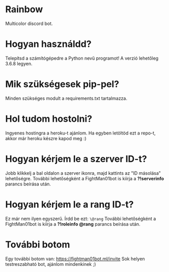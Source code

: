 # Rainbow
Multicolor discord bot.

# Hogyan használdd?
Telepítsd a számítógépedre a Python nevű programot! A verzió lehetőleg 3.6.8 legyen.

# Mik szükségesek pip-pel?
Minden szükséges modult a requirements.txt tartalmazza. 

# Hol tudom hostolni?
Ingyenes hostingra a heroku-t ajánlom. Ha egyben letöltöd ezt a repo-t, akkor már heroku készre kapod meg :)

# Hogyan kérjem le a szerver ID-t?
Jobb klikkelj a bal oldalon a szerver ikonra, majd kattints az "ID másolása" lehetőségre.
További lehetőségként a FightMan01bot is kiírja a **?!serverinfo** parancs beírása után.

# Hogyan kérjem le a rang ID-t?
Ez már nem ilyen egyszerű. Írdd be ezt: `\@rang`
További lehetőségként a FightMan01bot is kiírja a **?!roleinfo @rang** parancs beírása után.

# További botom
Egy további botom van: https://fightman01bot.ml/invite
Sok helyen testreszabható bot, ajánlom mindenkinek ;)
